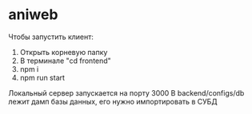 # aniweb

Чтобы запустить клиент:
1) Открыть корневую папку
2) В терминале "cd frontend"
3) npm i
4) npm run start

Локальный сервер запускается на порту 3000
В backend/configs/db лежит дамп базы данных, его нужно импортировать в СУБД
